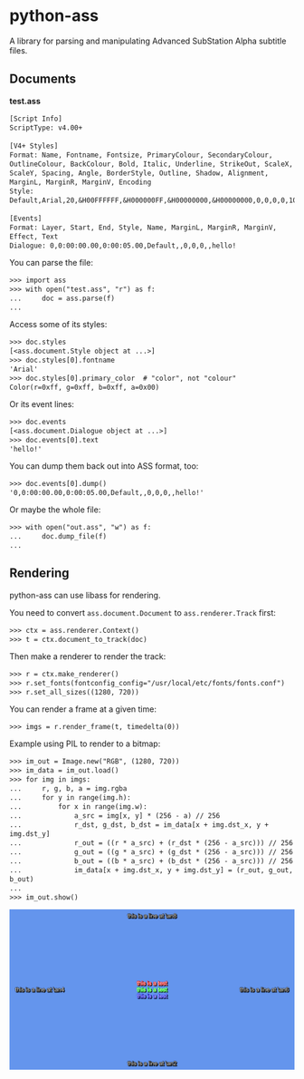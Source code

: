 # python-ass

A library for parsing and manipulating Advanced SubStation Alpha subtitle
files.

## Documents

**test.ass**

    [Script Info]
    ScriptType: v4.00+

    [V4+ Styles]
    Format: Name, Fontname, Fontsize, PrimaryColour, SecondaryColour, OutlineColour, BackColour, Bold, Italic, Underline, StrikeOut, ScaleX, ScaleY, Spacing, Angle, BorderStyle, Outline, Shadow, Alignment, MarginL, MarginR, MarginV, Encoding
    Style: Default,Arial,20,&H00FFFFFF,&H000000FF,&H00000000,&H00000000,0,0,0,0,100,100,0,0,1,2,2,2,10,10,10,1

    [Events]
    Format: Layer, Start, End, Style, Name, MarginL, MarginR, MarginV, Effect, Text
    Dialogue: 0,0:00:00.00,0:00:05.00,Default,,0,0,0,,hello!

You can parse the file:

    >>> import ass
    >>> with open("test.ass", "r") as f:
    ...     doc = ass.parse(f)
    ...

Access some of its styles:

    >>> doc.styles
    [<ass.document.Style object at ...>]
    >>> doc.styles[0].fontname
    'Arial'
    >>> doc.styles[0].primary_color  # "color", not "colour"
    Color(r=0xff, g=0xff, b=0xff, a=0x00)

Or its event lines:

    >>> doc.events
    [<ass.document.Dialogue object at ...>]
    >>> doc.events[0].text
    'hello!'

You can dump them back out into ASS format, too:

    >>> doc.events[0].dump()
    '0,0:00:00.00,0:00:05.00,Default,,0,0,0,,hello!'

Or maybe the whole file:

    >>> with open("out.ass", "w") as f:
    ...     doc.dump_file(f)
    ...

## Rendering

python-ass can use libass for rendering.

You need to convert `ass.document.Document` to `ass.renderer.Track` first:

    >>> ctx = ass.renderer.Context()
    >>> t = ctx.document_to_track(doc)

Then make a renderer to render the track:

    >>> r = ctx.make_renderer()
    >>> r.set_fonts(fontconfig_config="/usr/local/etc/fonts/fonts.conf")
    >>> r.set_all_sizes((1280, 720))

You can render a frame at a given time:

    >>> imgs = r.render_frame(t, timedelta(0))

Example using PIL to render to a bitmap:

    >>> im_out = Image.new("RGB", (1280, 720))
    >>> im_data = im_out.load()
    >>> for img in imgs:
    ...     r, g, b, a = img.rgba
    ...     for y in range(img.h):
    ...         for x in range(img.w):
    ...             a_src = img[x, y] * (256 - a) // 256
    ...             r_dst, g_dst, b_dst = im_data[x + img.dst_x, y + img.dst_y]
    ...             r_out = ((r * a_src) + (r_dst * (256 - a_src))) // 256
    ...             g_out = ((g * a_src) + (g_dst * (256 - a_src))) // 256
    ...             b_out = ((b * a_src) + (b_dst * (256 - a_src))) // 256
    ...             im_data[x + img.dst_x, y + img.dst_y] = (r_out, g_out, b_out)
    ...
    >>> im_out.show()

![Test rendering](test.png)
